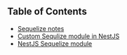 ## Table of Contents
- [Sequelize notes](sequelize-package.md)
- [Custom Sequlize module in NestJS](sequelize-custom-module-nestjs.md)
- [NestJS Sequelize module](sequelize-nestjs-module.md)

